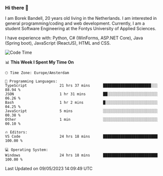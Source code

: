 ### Hi there 👋

I am Borek Bandell, 20 years old living in the Netherlands. I am interested in general programming/coding and web development. Currently, I am a student Software Engineering at the Fontys University of Applied Sciences.

I have experience with: Python, C# (WinForms, ASP.NET Core), Java (Spring boot), JavaScript (ReactJS), HTML and CSS.

<!--START_SECTION:waka-->
![Code Time](http://img.shields.io/badge/Code%20Time-556%20hrs%2033%20mins-blue)

📊 **This Week I Spent My Time On** 

```text
🕑︎ Time Zone: Europe/Amsterdam

💬 Programming Languages: 
TypeScript               21 hrs 37 mins      ██████████████████████░░░   88.94 % 
JSON                     1 hr 31 mins        ██░░░░░░░░░░░░░░░░░░░░░░░   06.26 % 
Bash                     1 hr 2 mins         █░░░░░░░░░░░░░░░░░░░░░░░░   04.25 % 
JavaScript               5 mins              ░░░░░░░░░░░░░░░░░░░░░░░░░   00.38 % 
Other                    1 min               ░░░░░░░░░░░░░░░░░░░░░░░░░   00.10 % 

🔥 Editors: 
VS Code                  24 hrs 18 mins      █████████████████████████   100.00 % 

💻 Operating System: 
Windows                  24 hrs 18 mins      █████████████████████████   100.00 % 
```


 Last Updated on 09/05/2023 14:09:49 UTC
<!--END_SECTION:waka-->

<!--**tcBorek2002/tcBorek2002** is a ✨ _special_ ✨ repository because its `README.md` (this file) appears on your GitHub profile.

Here are some ideas to get you started:

- 🔭 I’m currently working on ...
- 🌱 I’m currently learning ...
- 👯 I’m looking to collaborate on ...
- 🤔 I’m looking for help with ...
- 💬 Ask me about ...
- 📫 How to reach me: ...
- 😄 Pronouns: ...
- ⚡ Fun fact: ...
-->
